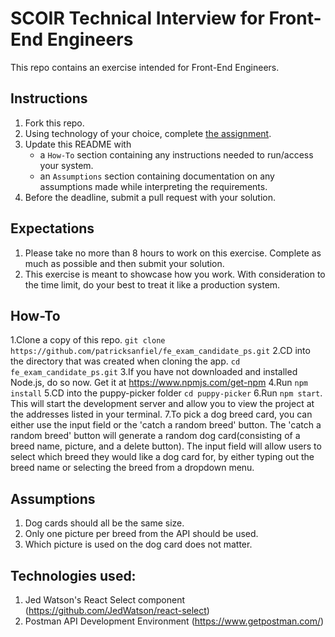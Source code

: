 # SCOIR Technical Interview for Front-End Engineers
This repo contains an exercise intended for Front-End Engineers.

## Instructions
1. Fork this repo.
1. Using technology of your choice, complete [the assignment](./Assignment.md).
1. Update this README with
    * a `How-To` section containing any instructions needed to run/access your system.
    * an `Assumptions` section containing documentation on any assumptions made while interpreting the requirements.
1. Before the deadline, submit a pull request with your solution.

## Expectations
1. Please take no more than 8 hours to work on this exercise. Complete as much as possible and then submit your solution.
1. This exercise is meant to showcase how you work. With consideration to the time limit, do your best to treat it like a production system.

## How-To
1.Clone a copy of this repo.
`git clone https://github.com/patricksanfiel/fe_exam_candidate_ps.git`
2.CD into the directory that was created when cloning the app.
`cd fe_exam_candidate_ps.git`
3.If you have not downloaded and installed Node.js, do so now. Get it at https://www.npmjs.com/get-npm
4.Run `npm install`
5.CD into the puppy-picker folder
`cd puppy-picker`
6.Run `npm start`. This will start the development server and allow you to view the project at the addresses listed in your terminal.
7.To pick a dog breed card, you can either use the input field or the 'catch a random breed' button. The 'catch a random breed' button will generate a random dog card(consisting of a breed name, picture, and a delete button). The input field will allow users to select which breed they would like a dog card for, by either typing out the breed name or selecting the breed from a dropdown menu.

## Assumptions
1. Dog cards should all be the same size.
2. Only one picture per breed from the API should be used.
3. Which picture is used on the dog card does not matter.

## Technologies used:
1. Jed Watson's React Select component (https://github.com/JedWatson/react-select)
2. Postman API Development Environment (https://www.getpostman.com/)
